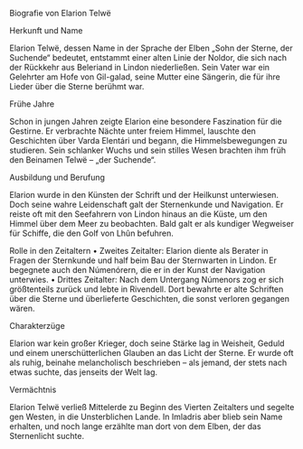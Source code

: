 Biografie von Elarion Telwë

Herkunft und Name

Elarion Telwë, dessen Name in der Sprache der Elben „Sohn der Sterne, der Suchende“ bedeutet, entstammt einer alten Linie der Noldor, die sich nach der Rückkehr aus Beleriand in Lindon niederließen. Sein Vater war ein Gelehrter am Hofe von Gil-galad, seine Mutter eine Sängerin, die für ihre Lieder über die Sterne berühmt war.

Frühe Jahre

Schon in jungen Jahren zeigte Elarion eine besondere Faszination für die Gestirne. Er verbrachte Nächte unter freiem Himmel, lauschte den Geschichten über Varda Elentári und begann, die Himmelsbewegungen zu studieren. Sein schlanker Wuchs und sein stilles Wesen brachten ihm früh den Beinamen Telwë – „der Suchende“.

Ausbildung und Berufung

Elarion wurde in den Künsten der Schrift und der Heilkunst unterwiesen. Doch seine wahre Leidenschaft galt der Sternenkunde und Navigation. Er reiste oft mit den Seefahrern von Lindon hinaus an die Küste, um den Himmel über dem Meer zu beobachten. Bald galt er als kundiger Wegweiser für Schiffe, die den Golf von Lhûn befuhren.

Rolle in den Zeitaltern
	•	Zweites Zeitalter: Elarion diente als Berater in Fragen der Sternkunde und half beim Bau der Sternwarten in Lindon. Er begegnete auch den Númenórern, die er in der Kunst der Navigation unterwies.
	•	Drittes Zeitalter: Nach dem Untergang Númenors zog er sich größtenteils zurück und lebte in Rivendell. Dort bewahrte er alte Schriften über die Sterne und überlieferte Geschichten, die sonst verloren gegangen wären.

Charakterzüge

Elarion war kein großer Krieger, doch seine Stärke lag in Weisheit, Geduld und einem unerschütterlichen Glauben an das Licht der Sterne. Er wurde oft als ruhig, beinahe melancholisch beschrieben – als jemand, der stets nach etwas suchte, das jenseits der Welt lag.

Vermächtnis

Elarion Telwë verließ Mittelerde zu Beginn des Vierten Zeitalters und segelte gen Westen, in die Unsterblichen Lande. In Imladris aber blieb sein Name erhalten, und noch lange erzählte man dort von dem Elben, der das Sternenlicht suchte.
